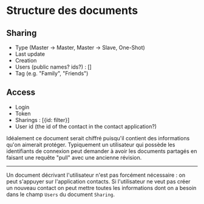 # Structure des documents

## Sharing

* Type (Master -> Master, Master -> Slave, One-Shot)
* Last update
* Creation
* Users (public names? ids?) : []
* Tag (e.g. "Family", "Friends")


## Access

* Login
* Token
* Sharings : [{id: filter}]
* User id (the id of the contact in the contact application?)

Idéalement ce document serait chiffré puisqu'il contient des informations qu'on aimerait protéger.
Typiquement un utilisateur qui possède les identifiants de connexion peut demander à avoir les documents partagés en faisant une requête "pull" avec une ancienne révision.

---

Un document décrivant l'utilisateur n'est pas forcément nécessaire : on peut s'appuyer sur l'application contacts. Si l'utilisateur ne veut pas créer un nouveau contact on peut mettre toutes les informations dont on a besoin dans le champ `Users` du document `Sharing`.
